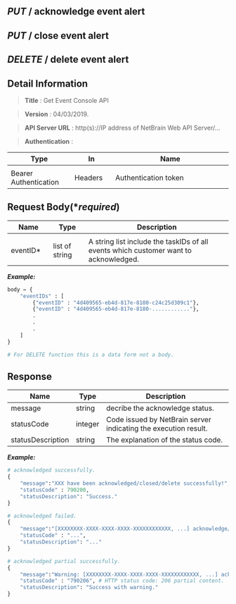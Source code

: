 
## ***PUT*** / acknowledge event alert
## ***PUT*** / close event alert
## ***DELETE*** / delete event alert

## Detail Information

> **Title** : Get Event Console API<br>

> **Version** : 04/03/2019.

> **API Server URL** : http(s)://IP address of NetBrain Web API Server/...

> **Authentication** : 

|**Type**|**In**|**Name**|
|------|------|------|
|<img width=100/>|<img width=100/>|<img width=500/>|
|Bearer Authentication| Headers | Authentication token | 

## Request Body(****required***)

|**Name**|**Type**|**Description**|
|------|------|------|
|<img width=100/>|<img width=100/>|<img width=500/>|
|eventID* | list of string  | A string list include the taskIDs of all events which customer want to acknowledged. |

***Example:***


```python
body = {
    "eventIDs" : [
        {"eventID" : "4d409565-eb4d-817e-8180-c24c25d309c1"},
        {"eventID" : "4d409565-eb4d-817e-8180-............"},
        .
        .
        .
    ]
}

# For DELETE function this is a data form not a body.
```

## Response

|**Name**|**Type**|**Description**|
|------|------|------|
|message | string |decribe the acknowledge status.|
|statusCode| integer | Code issued by NetBrain server indicating the execution result.  |
|statusDescription| string | The explanation of the status code. |

***Example:***


```python
# acknowledged successfully.
{
    "message":"XXX have been acknowledged/closed/delete successfully!",
    "statusCode" : 790200,
    "statusDescription": "Success."
}

# acknowledged failed.
{
    "message":"[XXXXXXXX-XXXX-XXXX-XXXX-XXXXXXXXXXXX, ...] acknowledge/closed/delete failed! Reason:...",
    "statusCode" : "...",
    "statusDescription": "..."
}

# acknowledged partial successfully.
{
    "message":"Warning: [XXXXXXXX-XXXX-XXXX-XXXX-XXXXXXXXXXXX, ...] acknowledge/closed/delete partial successfully! Reason:some IDs in "eventIDs" list are not found.",
    "statusCode" : "790206", # HTTP status code: 206 partial content.
    "statusDescription": "Success with warning."
}
```
